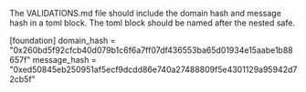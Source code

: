 The VALIDATIONS.md file should include the domain hash and message hash in a toml block.
The toml block should be named after the nested safe.

[foundation]
domain_hash = "0x260bd5f92cfcb40d079b1c6f6a7ff07df436553ba65d01934e15aabe1b88657f"
message_hash = "0xed50845eb250951af5ecf9dcdd86e740a27488809f5e4301129a95942d72cb5f"